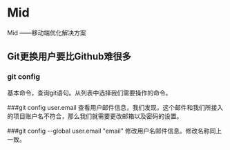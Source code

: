 # Mid
Mid ——移动端优化解决方案

## Git更换用户要比Github难很多

### git config
基本命令，查询git语句。从列表中选择我们需要操作的命令。

###git config user.email
查看用户邮件信息，我们发现，这个邮件和我们所接入的项目账户名不符合，那么我们就需要更改邮箱以及密码的设置。

###git config --global user.email "email"
修改用户名邮件信息。修改名称同上一致。